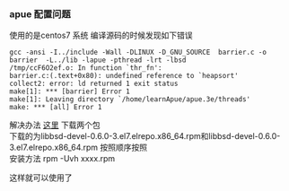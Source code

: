 ### apue 配置问题

使用的是centos7 系统 编译源码的时候发现如下错误
```
gcc -ansi -I../include -Wall -DLINUX -D_GNU_SOURCE  barrier.c -o barrier  -L../lib -lapue -pthread -lrt -lbsd
/tmp/ccF6O2ef.o: In function `thr_fn':
barrier.c:(.text+0x80): undefined reference to `heapsort'
collect2: error: ld returned 1 exit status
make[1]: *** [barrier] Error 1
make[1]: Leaving directory `/home/learnApue/apue.3e/threads'
make: *** [all] Error 1
```
解决办法 [这里](https://pkgs.org/) 下载两个包  
下载的为libbsd-devel-0.6.0-3.el7.elrepo.x86_64.rpm和libbsd-devel-0.6.0-3.el7.elrepo.x86_64.rpm
按照顺序按照   
安装方法 rpm -Uvh xxxx.rpm  

这样就可以使用了